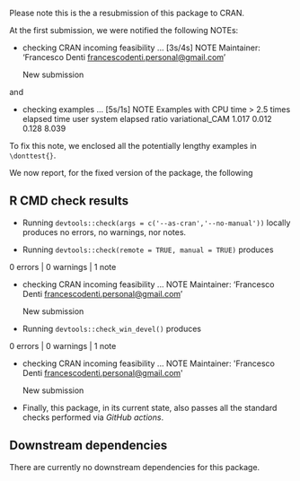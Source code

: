 Please note this is the a resubmission of this package to CRAN.

At the first submission, we were notified the following NOTEs:

* checking CRAN incoming feasibility ... [3s/4s] NOTE
  Maintainer: ‘Francesco Denti <francescodenti.personal@gmail.com>’

  New submission

and

* checking examples ... [5s/1s] NOTE
Examples with CPU time > 2.5 times elapsed time
                 user system elapsed ratio
variational_CAM 1.017  0.012   0.128 8.039

To fix this note, we enclosed all the potentially lengthy examples in `\donttest{}`.

We now report, for the fixed version of the package, the following

## R CMD check results

- Running `devtools::check(args = c('--as-cran','--no-manual'))` locally produces no errors, no warnings, nor notes.

- Running `devtools::check(remote = TRUE, manual = TRUE)` produces

0 errors | 0 warnings | 1 note

* checking CRAN incoming feasibility ... NOTE
  Maintainer: ‘Francesco Denti <francescodenti.personal@gmail.com>’
  
  New submission
  
- Running `devtools::check_win_devel()` produces

0 errors | 0 warnings | 1 note

* checking CRAN incoming feasibility ... NOTE
  Maintainer: 'Francesco Denti <francescodenti.personal@gmail.com>'
  
  New submission

- Finally, this package, in its current state, also passes all the standard checks performed via *GitHub actions*.

## Downstream dependencies

There are currently no downstream dependencies for this package.
